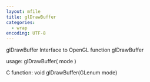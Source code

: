 ```yaml
---
layout: mfile
title: glDrawBuffer
categories:
  - wrap
encoding: UTF-8
---
```


glDrawBuffer  Interface to OpenGL function glDrawBuffer

usage:  glDrawBuffer( mode )

C function:  void glDrawBuffer(GLenum mode)